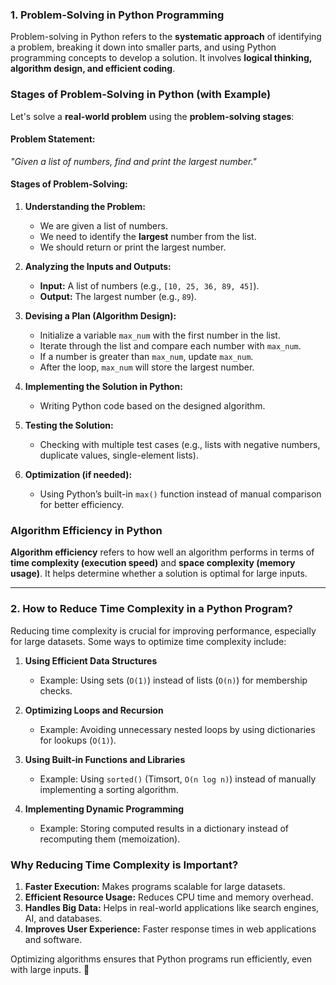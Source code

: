 ### **1. Problem-Solving in Python Programming**  

Problem-solving in Python refers to the **systematic approach** of identifying a problem, breaking it down into smaller parts, and using Python programming concepts to develop a solution. It involves **logical thinking, algorithm design, and efficient coding**.  

### **Stages of Problem-Solving in Python (with Example)**  
Let's solve a **real-world problem** using the **problem-solving stages**:  

#### **Problem Statement:**  
*"Given a list of numbers, find and print the largest number."*  

#### **Stages of Problem-Solving:**  

1. **Understanding the Problem:**  
   - We are given a list of numbers.  
   - We need to identify the **largest** number from the list.  
   - We should return or print the largest number.  

2. **Analyzing the Inputs and Outputs:**  
   - **Input:** A list of numbers (e.g., `[10, 25, 36, 89, 45]`).  
   - **Output:** The largest number (e.g., `89`).  

3. **Devising a Plan (Algorithm Design):**  
   - Initialize a variable `max_num` with the first number in the list.  
   - Iterate through the list and compare each number with `max_num`.  
   - If a number is greater than `max_num`, update `max_num`.  
   - After the loop, `max_num` will store the largest number.  

4. **Implementing the Solution in Python:**  
   - Writing Python code based on the designed algorithm.  

5. **Testing the Solution:**  
   - Checking with multiple test cases (e.g., lists with negative numbers, duplicate values, single-element lists).  

6. **Optimization (if needed):**  
   - Using Python’s built-in `max()` function instead of manual comparison for better efficiency.
  
### **Algorithm Efficiency in Python**  

**Algorithm efficiency** refers to how well an algorithm performs in terms of **time complexity (execution speed)** and **space complexity (memory usage)**. It helps determine whether a solution is optimal for large inputs.  

---

### **2. How to Reduce Time Complexity in a Python Program?**  

Reducing time complexity is crucial for improving performance, especially for large datasets. Some ways to optimize time complexity include:  

1. **Using Efficient Data Structures**  
   - Example: Using sets (`O(1)`) instead of lists (`O(n)`) for membership checks.  

2. **Optimizing Loops and Recursion**  
   - Example: Avoiding unnecessary nested loops by using dictionaries for lookups (`O(1)`).  

3. **Using Built-in Functions and Libraries**  
   - Example: Using `sorted()` (Timsort, `O(n log n)`) instead of manually implementing a sorting algorithm.  

4. **Implementing Dynamic Programming**  
   - Example: Storing computed results in a dictionary instead of recomputing them (memoization).  


### **Why Reducing Time Complexity is Important?**  
1. **Faster Execution:** Makes programs scalable for large datasets.  
2. **Efficient Resource Usage:** Reduces CPU time and memory overhead.  
3. **Handles Big Data:** Helps in real-world applications like search engines, AI, and databases.  
4. **Improves User Experience:** Faster response times in web applications and software.  

Optimizing algorithms ensures that Python programs run efficiently, even with large inputs. 🚀
